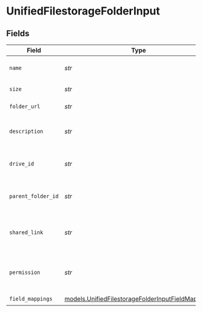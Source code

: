# UnifiedFilestorageFolderInput


## Fields

| Field                                                                                                        | Type                                                                                                         | Required                                                                                                     | Description                                                                                                  |
| ------------------------------------------------------------------------------------------------------------ | ------------------------------------------------------------------------------------------------------------ | ------------------------------------------------------------------------------------------------------------ | ------------------------------------------------------------------------------------------------------------ |
| `name`                                                                                                       | *str*                                                                                                        | :heavy_check_mark:                                                                                           | The name of the folder                                                                                       |
| `size`                                                                                                       | *str*                                                                                                        | :heavy_check_mark:                                                                                           | The size of the folder                                                                                       |
| `folder_url`                                                                                                 | *str*                                                                                                        | :heavy_check_mark:                                                                                           | The url of the folder                                                                                        |
| `description`                                                                                                | *str*                                                                                                        | :heavy_check_mark:                                                                                           | The description of the folder                                                                                |
| `drive_id`                                                                                                   | *str*                                                                                                        | :heavy_check_mark:                                                                                           | The UUID of the drive tied to the folder                                                                     |
| `parent_folder_id`                                                                                           | *str*                                                                                                        | :heavy_check_mark:                                                                                           | The UUID of the parent folder                                                                                |
| `shared_link`                                                                                                | *str*                                                                                                        | :heavy_check_mark:                                                                                           | The UUID of the shared link tied to the folder                                                               |
| `permission`                                                                                                 | *str*                                                                                                        | :heavy_check_mark:                                                                                           | The UUID of the permission tied to the folder                                                                |
| `field_mappings`                                                                                             | [models.UnifiedFilestorageFolderInputFieldMappings](../models/unifiedfilestoragefolderinputfieldmappings.md) | :heavy_check_mark:                                                                                           | N/A                                                                                                          |